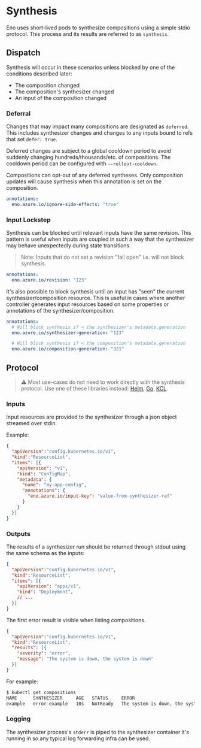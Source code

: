 # Synthesis

Eno uses short-lived pods to synthesize compositions using a simple stdio protocol.
This process and its results are referred to as `synthesis`.


## Dispatch

Synthesis will occur in these scenarios unless blocked by one of the conditions described later:

- The composition changed
- The composition's synthesizer changed
- An input of the composition changed

### Deferral

Changes that may impact many compositions are designated as `deferred`.
This includes synthesizer changes and changes to any inputs bound to refs that set `defer: true`.

Deferred changes are subject to a global cooldown period to avoid suddenly changing hundreds/thousands/etc. of compositions.
The cooldown period can be configured with `--rollout-cooldown`.

Compositions can opt-out of any deferred syntheses.
Only composition updates will cause synthesis when this annotation is set on the composition.

```yaml
annotations:
  eno.azure.io/ignore-side-effects: "true"
```

### Input Lockstep

Synthesis can be blocked until relevant inputs have the same revision.
This pattern is useful when inputs are coupled in such a way that the synthesizer may behave unexpectedly during state transitions.

> Note: Inputs that do not set a revision "fail open" i.e. will not block synthesis.

```yaml
annotations:
  eno.azure.io/revision: "123"
```

It's also possible to block synthesis until an input has "seen" the current synthesizer/composition resource.
This is useful in cases where another controller generates input resources based on some properties or annotations of the synthesizer/composition.

```yaml
annotations:
  # Will block synthesis if < the synthesizer's metadata.generation
  eno.azure.io/synthesizer-generation: "123"

  # Will block synthesis if < the composition's metadata.generation
  eno.azure.io/composition-generation: "321"
```


## Protocol

> ⚠️ Most use-cases do not need to work directly with the synthesis protocol. Use one of these libraries instead: [Helm](./examples/03-helm-shim), [Go](./examples/02-go-synthesizer/main.go), [KCL](./pkg/kclshim/).

### Inputs

Input resources are provided to the synthesizer through a json object streamed over stdin.

Example:

```json
{
  "apiVersion":"config.kubernetes.io/v1",
  "kind":"ResourceList",
  "items": [{
    "apiVersion": "v1",
    "kind": "ConfigMap",
    "metadata": {
      "name": "my-app-config",
      "annotations": {
        "eno.azure.io/input-key": "value-from-synthesizer-ref"
      }
    }
  }]
}
```

### Outputs

The results of a synthesizer run should be returned through stdout using the same schema as the inputs:

```json
{
  "apiVersion":"config.kubernetes.io/v1",
  "kind":"ResourceList",
  "items": [{
    "apiVersion": "apps/v1",
    "kind": "Deployment",
    // ...
  }]
}
```

The first error result is visible when listing compositions.

```json
{
  "apiVersion":"config.kubernetes.io/v1",
  "kind":"ResourceList",
  "results": [{
    "severity": "error",
    "message": "The system is down, the system is down"
  }]
}
```

For example:

```bash
$ kubectl get compositions
NAME      SYNTHESIZER     AGE   STATUS     ERROR
example   error-example   10s   NotReady   The system is down, the system is down
```

### Logging

The synthesizer process's `stderr` is piped to the synthesizer container it's running in so any typical log forwarding infra can be used.
